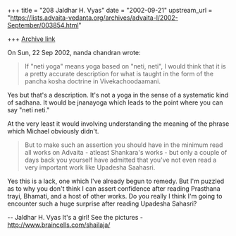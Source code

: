 +++
title = "208 Jaldhar H. Vyas"
date = "2002-09-21"
upstream_url = "https://lists.advaita-vedanta.org/archives/advaita-l/2002-September/003854.html"

+++
[Archive link](https://lists.advaita-vedanta.org/archives/advaita-l/2002-September/003854.html)

On Sun, 22 Sep 2002, nanda chandran wrote:

> If "neti yoga" means yoga based on "neti, neti", I would think that it is a
> pretty accurate description for what is taught in the form of the pancha
> kosha doctrine in Vivekachoodaamani.
>

Yes but that's a description.  It's not a yoga in the sense of a
systematic kind of sadhana.  It would be jnanayoga which leads to the
point where you can say "neti neti."

At the very least it would involving understanding the meaning of the
phrase which Michael obviously didn't.

> But to make such an assertion you should have in the minimum read all works
> on Advaita - atleast Shankara's works - but only a couple of days back you
> yourself have admitted that you've not even read a very important work like
> Upadesha Saahasri.
>

Yes this is a lack, one which I've already begun to remedy.  But I'm
puzzled as to why you don't think I can assert confidence after reading
Prasthana trayi, Bhamati, and a host of other works.  Do you really I
think I'm going to encounter such a huge surprise after reading Upadesha
Sahasri?

--
Jaldhar H. Vyas <jaldhar at braincells.com>
It's a girl! See the pictures - http://www.braincells.com/shailaja/

